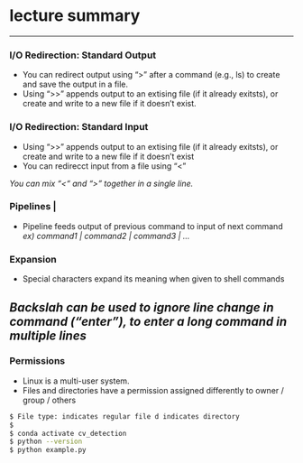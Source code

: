 # lecture summary
---
### I/O Redirection: Standard Output
- You can redirect output using “>” after a command (e.g., ls) to create and save the output in a file.
- Using “>>” appends output to an extising file (if it already exitsts), or create and write to a new file if it doesn’t exist.

### I/O Redirection: Standard Input
- Using “>>” appends output to an extising file (if it already exitsts), or create and write to a new file if it doesn’t exist
- You can redirecct input from a file using “<”

*You can mix “<“ and “>” together in a single line.*

### Pipelines |
- Pipeline feeds output of previous command to input of next command
*ex) command1 | command2 | command3 | …*

### Expansion
- Special characters expand its meaning when given to shell commands

*Backslah can be used to ignore line change in command (“enter”), to enter a long command in multiple lines*
---
### Permissions

- Linux is a multi-user system.
- Files and directories have a permission assigned differently to owner / group / others
```sh
$ File type: indicates regular file d indicates directory
$ 
$ conda activate cv_detection
$ python --version
$ python example.py
```
